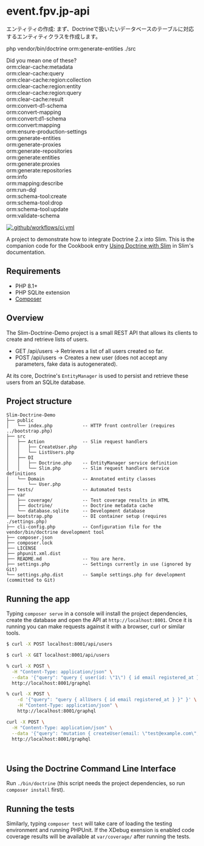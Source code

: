 # event.fpv.jp-api

エンティティの作成:
まず、Doctrineで扱いたいデータベースのテーブルに対応するエンティティクラスを作成します。

php vendor/bin/doctrine orm:generate-entities ./src

  Did you mean one of these?                   
      orm:clear-cache:metadata                 
      orm:clear-cache:query                    
      orm:clear-cache:region:collection        
      orm:clear-cache:region:entity            
      orm:clear-cache:region:query             
      orm:clear-cache:result                   
      orm:convert-d1-schema                    
      orm:convert-mapping                      
      orm:convert:d1-schema                    
      orm:convert:mapping                      
      orm:ensure-production-settings           
      orm:generate-entities                    
      orm:generate-proxies                     
      orm:generate-repositories                
      orm:generate:entities                    
      orm:generate:proxies                     
      orm:generate:repositories                
      orm:info                                 
      orm:mapping:describe                     
      orm:run-dql                              
      orm:schema-tool:create                   
      orm:schema-tool:drop                     
      orm:schema-tool:update                   
      orm:validate-schema 

[![.github/workflows/ci.yml](https://github.com/1ma/Slim-Doctrine-Demo/actions/workflows/ci.yml/badge.svg)](https://github.com/1ma/Slim-Doctrine-Demo/actions)

A project to demonstrate how to integrate Doctrine 2.x into Slim. This is the companion
code for the Cookbook entry [Using Doctrine with Slim] in Slim's documentation.

## Requirements

- PHP 8.1+
- PHP SQLite extension
- [Composer]

## Overview

The Slim-Doctrine-Demo project is a small REST API that allows its clients to
create and retrieve lists of users.

- GET /api/users    -> Retrieves a list of all users created so far.
- POST /api/users   -> Creates a new user (does not accept any parameters, fake data is autogenerated).

At its core, Doctrine's `EntityManager` is used to persist and retrieve these
users from an SQLite database.

## Project structure

```
Slim-Doctrine-Demo
├── public
│   └── index.php           -- HTTP front controller (requires ../bootstrap.php)
├── src
│   ├── Action              -- Slim request handlers
│   │   ├── CreateUser.php
│   │   └── ListUsers.php
│   ├── DI
│   │   ├── Doctrine.php    -- EntityManager service definition
│   │   └── Slim.php        -- Slim request handlers service definitions
│   └── Domain              -- Annotated entity classes
│       └── User.php
├── tests/                  -- Automated tests
├── var
│   ├── coverage/           -- Test coverage results in HTML
│   ├── doctrine/           -- Doctrine metadata cache
│   └── database.sqlite     -- Development database
├── bootstrap.php           -- DI container setup (requires ./settings.php)
├── cli-config.php          -- Configuration file for the vendor/bin/doctrine development tool
├── composer.json
├── composer.lock
├── LICENSE
├── phpunit.xml.dist
├── README.md               -- You are here.
├── settings.php            -- Settings currently in use (ignored by Git)
└── settings.php.dist       -- Sample settings.php for development (committed to Git)
```

## Running the app
Typing `composer serve` in a console will install the project dependencies, create the database and open
the API at `http://localhost:8001`. Once it is running you can make requests against it with a browser,
curl or similar tools.

```bash
$ curl -X POST localhost:8001/api/users

$ curl -X GET localhost:8001/api/users

% curl -X POST \
  -H "Content-Type: application/json" \
  --data '{"query": "query { user(id: \"1\") { id email registered_at } }"}' \
  http://localhost:8001/graphql

% curl -X POST \
    -d '{"query": "query { allUsers { id email registered_at } }" }' \
    -H "Content-Type: application/json" \
    http://localhost:8001/graphql

curl -X POST \
  -H "Content-Type: application/json" \
  --data '{"query": "mutation { createUser(email: \"test@example.com\", password: \"password\") { id email registered_at } }"}' \
  http://localhost:8001/graphql




```

## Using the Doctrine Command Line Interface

Run `./bin/doctrine` (this script needs the project dependencies, so run `composer install` first).

## Running the tests

Similarly, typing `composer test` will take care of loading the testing environment and running PHPUnit. If the XDebug exension is enabled code coverage results will be available at `var/coverage/` after running the tests.


[Using Doctrine with Slim]: https://www.slimframework.com/docs/v4/cookbook/database-doctrine.html
[Composer]: https://getcomposer.org/
